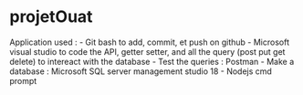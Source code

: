 # projetOuat
Application used : - Git bash to add, commit, et push on github
		   - Microsoft visual studio to code the API, getter setter, and all the query (post put get delete)
		   to intereact with the database
		   - Test the queries : Postman
		   - Make a database : Microsoft SQL server management studio 18
		   - Nodejs cmd prompt